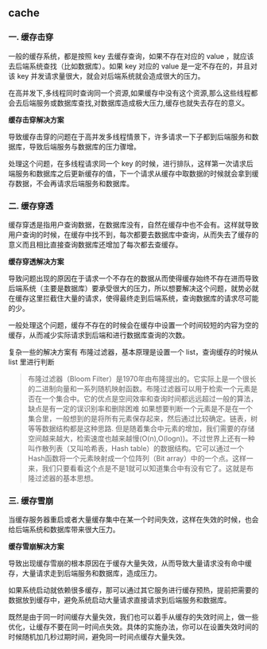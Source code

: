## cache

### 一. 缓存击穿

一般的缓存系统，都是按照 key 去缓存查询，如果不存在对应的 value ，就应该去后端系统查找（比如数据库）。如果 key 对应的 value 是一定不存在的，并且对该 key 并发请求量很大，就会对后端系统就会造成很大的压力。

在高并发下,多线程同时查询同一个资源,如果缓存中没有这个资源,那么这些线程都会去后端服务或数据库查找,对数据库造成极大压力,缓存也就失去存在的意义。

**缓存击穿解决方案**

导致缓存击穿的问题在于高并发多线程情景下，许多请求一下子都到后端服务和数据库，导致后端服务与数据库的压力骤增。

处理这个问题，在多线程请求同一个 key 的时候，进行排队，这样第一次请求后端服务和数据库之后更新缓存的值，下一个请求从缓存中取数据的时候就会拿到缓存数据，不会再请求后端服务和数据库。

### 二. 缓存穿透

缓存穿透是指用户查询数据，在数据库没有，自然在缓存中也不会有。这样就导致用户查询的时候，在缓存中找不到，每次都要去数据库中查询，从而失去了缓存的意义而且相比直接查询数据库还增加了每次都去查缓存。

**缓存穿透解决方案**

导致问题出现的原因在于请求一个不存在的数据从而使得缓存始终不存在进而导致后端系统（主要是数据库）要承受很大的压力，所以想要解决这个问题，就势必就在缓存这里拦截住大量的请求，使得最终走到后端系统，查询数据库的请求尽可能的少。

一般处理这个问题，缓存不存在的时候会在缓存中设置一个时间较短的内容为空的缓存，从而减少实际请求到后端和进行数据库查询的次数。

复杂一些的解决方案有 布隆过滤器，基本原理是设置一个 list，查询缓存的时候从 list 里进行判断

> 布隆过滤器（Bloom Filter）是1970年由布隆提出的。它实际上是一个很长的二进制向量和一系列随机映射函数。布隆过滤器可以用于检索一个元素是否在一个集合中。它的优点是空间效率和查询时间都远远超过一般的算法，缺点是有一定的误识别率和删除困难 如果想要判断一个元素是不是在一个集合里，一般想到的是将所有元素保存起来，然后通过比较确定。链表，树等等数据结构都是这种思路. 但是随着集合中元素的增加，我们需要的存储空间越来越大，检索速度也越来越慢(O(n),O(logn))。不过世界上还有一种叫作散列表（又叫哈希表，Hash table）的数据结构。它可以通过一个Hash函数将一个元素映射成一个位阵列（Bit array）中的一个点。这样一来，我们只要看看这个点是不是1就可以知道集合中有没有它了。这就是布隆过滤器的基本思想。

### 三. 缓存雪崩

当缓存服务器重启或者大量缓存集中在某一个时间失效，这样在失效的时候，也会给后端系统和数据库带来很大压力。

**缓存雪崩解决方案**

导致出现缓存雪崩的根本原因在于缓存大量失效，从而导致大量请求没有命中缓存，大量请求走到后端服务和数据库，造成压力。

如果系统启动就依赖很多缓存，那可以通过其它服务进行缓存预热，提前把需要的数据放到缓存中，避免系统启动大量请求直接请求到后端服务和数据库。

既然是由于同一时间缓存大量失效，我们也可以着手从缓存的失效时间上，做一些优化，让缓存不要在同一时间点失效。具体的实施办法，你可以在设置失效时间的时候随机加几秒过期时间，避免同一时间点缓存大量失效。